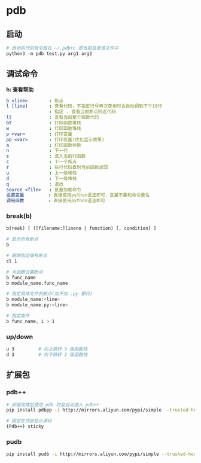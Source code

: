
# pdb

## 启动

```python
# 自动执行的指令放在 ~/.pdbrc 即当前目录该文件中
python3 -m pdb test.py arg1 arg2
```

## 调试命令

<!-- markdownlint-disable-next-line no-emphasis-as-heading -->
**h: 查看帮助**

```yml
b <line>        : 断点
l [line]        : 查看代码，不指定行号再次查询时会自动调到下个10行
                : 指定 . 查看当前断点附近代码
ll              : 查看当前整个函数代码
bt              : 打印函数堆栈
w               : 打印函数堆栈
p <var>         : 打印变量
pp <var>        : 打印变量(优化显示效果)
a               : 打印函数参数
n               : 下一行
s               : 进入当前行函数
c               : 下一个断点
r               : 执行代码直到当前函数返回
u               : 上一级堆栈
d               : 下一级堆栈
q               : 退出
source <file>   : 批量加载命令
设置变量         : 直接使用python语法即可，变量不要和命令重名
调用函数         : 直接使用python语法即可
```

### break(b)

```txt
b(reak) [ ([filename:]lineno | function) [, condition] ]
```

```sh
# 显示所有断点
b

# 删除指定编号断点
cl 1

# 为函数设置断点
b func_name
b module_name.func_name

# 指定具体文件的断点(加不加 .py 都行)
b module_name:<line>
b module_name.py:<line>

# 指定条件
b func_name, i > 1
```

### up/down

```sh
u 3         # 向上跳转 3 级函数栈
d 3         # 向下跳转 3 级函数栈
```

## 扩展包

### pdb++

```sh
# 安装完成后使用 pdb 时会自动进入 pdb++
pip install pdbpp -i http://mirrors.aliyun.com/pypi/simple --trusted-host mirrors.aliyun.com

# 固定在顶部显示源码
(Pdb++) sticky
```

### pudb

```sh
pip install pudb -i http://mirrors.aliyun.com/pypi/simple --trusted-host mirrors.aliyun.com
```

